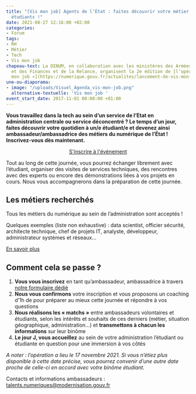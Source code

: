 ```yaml
---
title: "[Vis mon job] Agents de l’État : faites découvrir votre métier tech à des
  étudiants !"
date: 2021-08-27 12:16:00 +02:00
categories:
- Forum
tags:
- RH
- Métier
- Tech
- Vis mon job
chapeau-text: La DINUM, en collaboration avec les ministères des Armées et de l’Economie
  et des Finances et de la Relance, organisent la 2e édition de [l’opération « Vis
  mon job »](https://numerique.gouv.fr/actualites/lancement-de-vis-mon-job-des-etudiants-a-la-rencontre-des-professionnels-du-numerique-de-letat/).
une-ou-diaporama:
- image: "/uploads/Visuel_Agenda_vis-mon-job.png"
  alternative-textuelle: 'Vis mon job '
event_start_date: 2017-11-01 00:00:00 +01:00
---
```


**Vous travaillez dans la tech au sein d’un service de l’Etat en administration centrale ou service déconcentré ? Le temps d’un jour, faites découvrir votre quotidien à un/e étudiant/e et devenez ainsi ambassadeur/ambassadrice des métiers du numérique de l’État ! Inscrivez-vous dès maintenant.**

<p align="center"><a href="https://sgmap.sphinxdeclic.com/d/s/l0tjrd" class="button">S'inscrire à l'événement</a></p>

Tout au long de cette journée, vous pourrez échanger librement avec l’étudiant, organiser des visites de services techniques, des rencontres avec des experts ou encore des démonstrations liées à vos projets en cours. Nous vous accompagnerons dans la préparation de cette journée.

## Les métiers recherchés

Tous les métiers du numérique au sein de l’administration sont acceptés !

Quelques exemples (liste non exhaustive) : data scientist, officier sécurité, architecte technique, chef de projets IT, analyste, développeur, administrateur systèmes et réseaux…

[En savoir plus](/actualites/vis-mon-job-agents-de-letat-faites-decouvrir-votre-metier-tech-a-des-etudiants/)


## Comment cela se passe ?

1. **Vous vous inscrivez** en tant qu’ambassadeur, ambassadrice à travers [notre formulaire dédié](https://sgmap.sphinxdeclic.com/d/s/l0tjrd)
2. **Nous vous confirmons** votre inscription et vous proposons un coaching d’1h de pour préparer au mieux cette journée et répondre à vos questions
3. **Nous réalisons les « matchs »** entre ambassadeurs volontaires et étudiants, selon les intérêts et souhaits de ces derniers (métier, situation géographique, administration…) et **transmettons à chacun les informations** sur leur binôme
4. **Le jour J, vous accueillez** au sein de votre administration l’étudiant ou étudiante en question pour une immersion à vos côtés

*A noter : l’opération a lieu le 17 novembre 2021. Si vous n’étiez plus disponible à cette date précise, vous pourrez convenir d’une autre date proche de celle-ci en accord avec votre binôme étudiant.*

Contacts et informations ambassadeurs : [talents.numeriques@modernisation.gouv.fr](mailto:talents.numeriques@modernisation.gouv.fr)